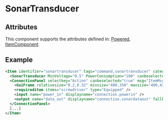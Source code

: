 # SonarTransducer


## Attributes

This component supports the attributes defined in: [Powered](Powered.md), [ItemComponent](ItemComponent.md)


## Example
```xml
<Item identifier="sonartransducer" tags="command,sonartransducer" category="Machine" spritecolor="255,255,255,255" Scale="0.5">
  <SonarTransducer MinVoltage="0.5" PowerConsumption="100" canbeselected="true" />
  <ConnectionPanel selectkey="Action" canbeselected="true" msg="ItemMsgRewireScrewdriver">
    <GuiFrame relativesize="0.2,0.32" minsize="400,350" maxsize="480,420" anchor="Center" style="ConnectionPanel" />
    <requireditem items="screwdriver" type="Equipped" />
    <input name="power_in" displayname="connection.powerin" />
    <output name="data_out" displayname="connection.sonardataout" fallbackdisplayname="connection.signalout" />
  </ConnectionPanel>
  [...]
</Item>
```

